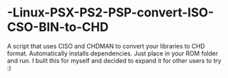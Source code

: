 # -Linux-PSX-PS2-PSP-convert-ISO-CSO-BIN-to-CHD
A script that uses CISO and CHDMAN to convert your libraries to CHD format. Automatically installs dependencies. Just place in your ROM folder and run. I built this for myself and decided to expand it for other users to try :) 
